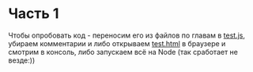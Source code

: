 # Часть 1

Чтобы опробовать код - переносим его из файлов по главам в <a href="test.js">test.js</a>, 
убираем комментарии и либо открываем <a href="test.html">test.html</a> в браузере и смотрим в консоль, 
либо запускаем всё на Node (так сработает не везде:)) 